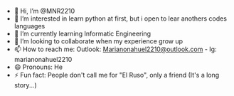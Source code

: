 - 👋 Hi, I’m @MNR2210
- 👀 I’m interested in learn python at first, but i open to lear anothers codes languages
- 🌱 I’m currently learning Informatic Engineering
- 💞️ I’m looking to collaborate when my experience grow up
- 📫 How to reach me: Outlook: Marianonahuel2210@outlook.com - Ig: marianonahuel2210
- 😄 Pronouns: He
- ⚡ Fun fact: People don't call me for "El Ruso", only a friend (It's a long story...)

<!---
MNR2210/MNR2210 is a ✨ special ✨ repository because its `README.md` (this file) appears on your GitHub profile.
You can click the Preview link to take a look at your changes.
--->
